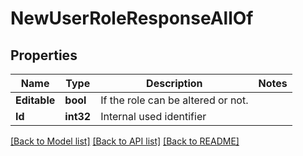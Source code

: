# NewUserRoleResponseAllOf

## Properties

Name | Type | Description | Notes
------------ | ------------- | ------------- | -------------
**Editable** | **bool** | If the role can be altered or not. | 
**Id** | **int32** | Internal used identifier | 

[[Back to Model list]](../README.md#documentation-for-models) [[Back to API list]](../README.md#documentation-for-api-endpoints) [[Back to README]](../README.md)


